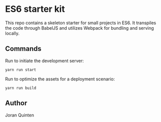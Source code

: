 # ES6 starter kit

This repo contains a skeleton starter for small projects in ES6. It transpiles the code through BabelJS and utilizes Webpack for bundling and serving locally.

## Commands

Run to initiate the development server:

    yarn run start

Run to optimize the assets for a deployment scenario:

    yarn run build

## Author

Joran Quinten